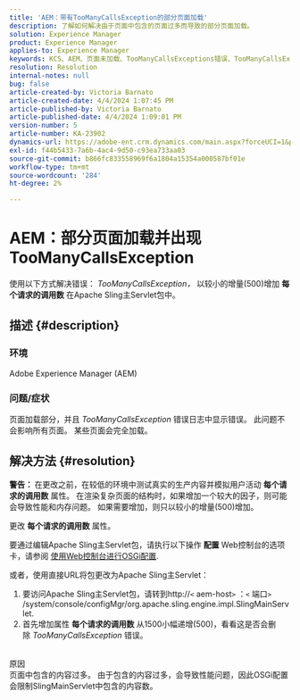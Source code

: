```yaml
---
title: 'AEM：带有TooManyCallsException的部分页面加载'
description: 了解如何解决由于页面中包含的页面过多而导致的部分页面加载。
solution: Experience Manager
product: Experience Manager
applies-to: Experience Manager
keywords: KCS、AEM、页面未加载、TooManyCallsExceptions错误、TooManyCallsExceptions、Adobe Experience Manager、疑难解答、Experience Manager
resolution: Resolution
internal-notes: null
bug: false
article-created-by: Victoria Barnato
article-created-date: 4/4/2024 1:07:45 PM
article-published-by: Victoria Barnato
article-published-date: 4/4/2024 1:09:01 PM
version-number: 5
article-number: KA-23902
dynamics-url: https://adobe-ent.crm.dynamics.com/main.aspx?forceUCI=1&pagetype=entityrecord&etn=knowledgearticle&id=65ed9052-84f2-ee11-904b-6045bd034c54
exl-id: f44b5433-7a6b-4ac4-9d50-c93ea733aa03
source-git-commit: b866fc833558969f6a1804a15354a000587bf01e
workflow-type: tm+mt
source-wordcount: '284'
ht-degree: 2%

---
```


# AEM：部分页面加载并出现TooManyCallsException


使用以下方式解决错误： *TooManyCallsException，* 以较小的增量(500)增加 <b>每个请求的调用数</b> 在Apache Sling主Servlet包中。

## 描述 {#description}


### 环境

Adobe Experience Manager (AEM)

### 问题/症状

页面加载部分，并且 *TooManyCallsException* 错误日志中显示错误。 此问题不会影响所有页面。 某些页面会完全加载。


## 解决方法 {#resolution}


<b>警告： </b>在更改之前，在较低的环境中测试真实的生产内容并模拟用户活动 <b>每个请求的调用数</b> 属性。 在渲染复杂页面的结构时，如果增加一个较大的因子，则可能会导致性能和内存问题。 如果需要增加，则只以较小的增量(500)增加。 

更改 <b>每个请求的调用数</b> 属性。

要通过编辑Apache Sling主Servlet包，请执行以下操作 <b>配置</b> Web控制台的选项卡，请参阅 [使用Web控制台进行OSGi配置](https://experienceleague.adobe.com/en/docs/experience-manager-65/content/implementing/deploying/configuring/configuring-osgi#osgi-configuration-with-the-web-console).

或者，使用直接URL将包更改为Apache Sling主Servlet：

1. 要访问Apache Sling主Servlet包，请转到http://`<` aem-host`>` ：`<` 端口`>` /system/console/configMgr/org.apache.sling.engine.impl.SlingMainServlet.
2. 首先增加属性 <b>每个请求的调用数</b> 从1500小幅递增(500)，看看这是否会删除 *TooManyCallsException* 错误。

<br>原因<br>
页面中包含的内容过多。 由于包含的内容过多，会导致性能问题，因此OSGi配置会限制SlingMainServlet中包含的内容数。
